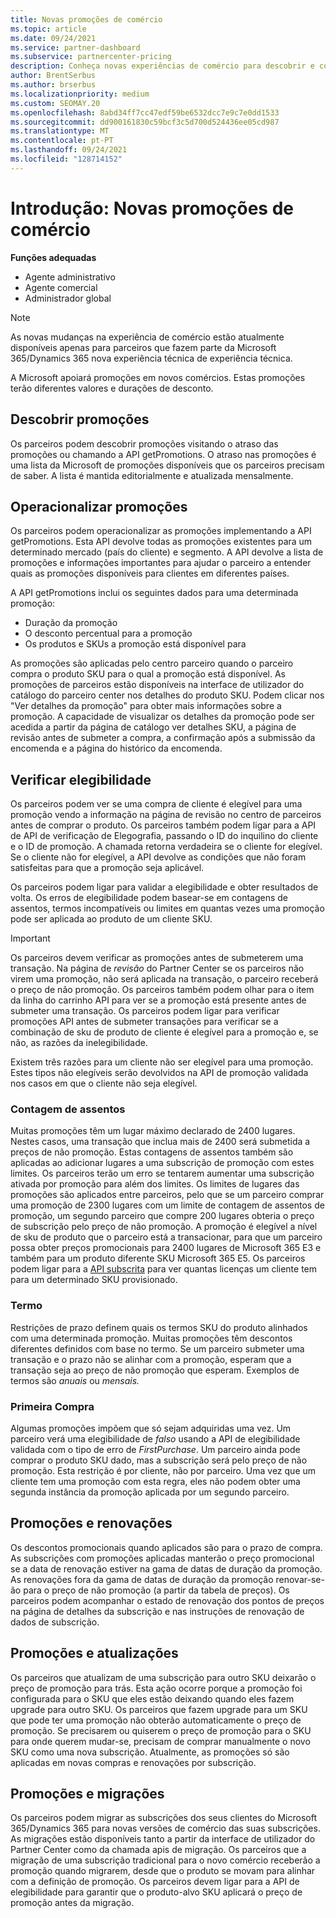 ```yaml
---
title: Novas promoções de comércio
ms.topic: article
ms.date: 09/24/2021
ms.service: partner-dashboard
ms.subservice: partnercenter-pricing
description: Conheça novas experiências de comércio para descobrir e comprar promoções.
author: BrentSerbus
ms.author: brserbus
ms.localizationpriority: medium
ms.custom: SEOMAY.20
ms.openlocfilehash: 8abd34ff7cc47edf59be6532dcc7e9c7e0dd1533
ms.sourcegitcommit: dd900161830c59bcf3c5d700d524436ee05cd987
ms.translationtype: MT
ms.contentlocale: pt-PT
ms.lasthandoff: 09/24/2021
ms.locfileid: "128714152"
---
```

# <a name="introduction-new-commerce-promotions"></a>Introdução: Novas promoções de comércio

**Funções adequadas**

- Agente administrativo
- Agente comercial
- Administrador global

> [!Note] 
> As novas mudanças na experiência de comércio estão atualmente disponíveis apenas para parceiros que fazem parte da Microsoft 365/Dynamics 365 nova experiência técnica de experiência técnica.

A Microsoft apoiará promoções em novos comércios. Estas promoções terão diferentes valores e durações de desconto. 

## <a name="discovering-promotions"></a>Descobrir promoções ##

Os parceiros podem descobrir promoções visitando o atraso das promoções ou chamando a API getPromotions. O atraso nas promoções é uma lista da Microsoft de promoções disponíveis que os parceiros precisam de saber. A lista é mantida editorialmente e atualizada mensalmente. 


## <a name="operationalize-promotions"></a>Operacionalizar promoções ##

Os parceiros podem operacionalizar as promoções implementando a API getPromotions. Esta API devolve todas as promoções existentes para um determinado mercado (país do cliente) e segmento. A API devolve a lista de promoções e informações importantes para ajudar o parceiro a entender quais as promoções disponíveis para clientes em diferentes países. 


A API getPromotions inclui os seguintes dados para uma determinada promoção:

- Duração da promoção
- O desconto percentual para a promoção
- Os produtos e SKUs a promoção está disponível para

As promoções são aplicadas pelo centro parceiro quando o parceiro compra o produto SKU para o qual a promoção está disponível. As promoções de parceiros estão disponíveis na interface de utilizador do catálogo do parceiro center nos detalhes do produto SKU. Podem clicar nos "Ver detalhes da promoção" para obter mais informações sobre a promoção. A capacidade de visualizar os detalhes da promoção pode ser acedida a partir da página de catálogo ver detalhes SKU, a página de revisão antes de submeter a compra, a confirmação após a submissão da encomenda e a página do histórico da encomenda. 

## <a name="verify-eligibility"></a>Verificar elegibilidade ##

Os parceiros podem ver se uma compra de cliente é elegível para uma promoção vendo a informação na página de revisão no centro de parceiros antes de comprar o produto. Os parceiros também podem ligar para a API de API de verificação de Elegografia, passando o ID do inquilino do cliente e o ID de promoção. A chamada retorna verdadeira se o cliente for elegível. Se o cliente não for elegível, a API devolve as condições que não foram satisfeitas para que a promoção seja aplicável. 

Os parceiros podem ligar para validar a elegibilidade e obter resultados de volta. Os erros de elegibilidade podem basear-se em contagens de assentos, termos incompatíveis ou limites em quantas vezes uma promoção pode ser aplicada ao produto de um cliente SKU.

>[!IMPORTANT]
> Os parceiros devem verificar as promoções antes de submeterem uma transação. Na página de *revisão* do Partner Center se os parceiros não virem uma promoção, não será aplicada na transação, o parceiro receberá o preço de não promoção. Os parceiros também podem olhar para o item da linha do carrinho API para ver se a promoção está presente antes de submeter uma transação. Os parceiros podem ligar para verificar promoções API antes de submeter transações para verificar se a combinação de sku de produto de cliente é elegível para a promoção e, se não, as razões da inelegibilidade.

Existem três razões para um cliente não ser elegível para uma promoção. Estes tipos não elegíveis serão devolvidos na API de promoção validada nos casos em que o cliente não seja elegível.

### <a name="seat-count"></a>Contagem de assentos ###

Muitas promoções têm um lugar máximo declarado de 2400 lugares. Nestes casos, uma transação que inclua mais de 2400 será submetida a preços de não promoção. Estas contagens de assentos também são aplicadas ao adicionar lugares a uma subscrição de promoção com estes limites. Os parceiros terão um erro se tentarem aumentar uma subscrição ativada por promoção para além dos limites. Os limites de lugares das promoções são aplicados entre parceiros, pelo que se um parceiro comprar uma promoção de 2300 lugares com um limite de contagem de assentos de promoção, um segundo parceiro que compre 200 lugares obteria o preço de subscrição pelo preço de não promoção. A promoção é elegível a nível de sku de produto que o parceiro está a transacionar, para que um parceiro possa obter preços promocionais para 2400 lugares de Microsoft 365 E3 e também para um produto diferente SKU Microsoft 365 E5. Os parceiros podem ligar para a [API subscrita](/partner-center/develop/get-a-list-of-available-licenses) para ver quantas licenças um cliente tem para um determinado SKU provisionado.

### <a name="term"></a>Termo ###

Restrições de prazo definem quais os termos SKU do produto alinhados com uma determinada promoção. Muitas promoções têm descontos diferentes definidos com base no termo. Se um parceiro submeter uma transação e o prazo não se alinhar com a promoção, esperam que a transação seja ao preço de não promoção que esperam. Exemplos de termos são *anuais* ou *mensais.*

### <a name="first-purchase"></a>Primeira Compra ###

Algumas promoções impõem que só sejam adquiridas uma vez. Um parceiro verá uma elegibilidade de *falso* usando a API de elegibilidade validada com o tipo de erro de *FirstPurchase*. Um parceiro ainda pode comprar o produto SKU dado, mas a subscrição será pelo preço de não promoção. Esta restrição é por cliente, não por parceiro. Uma vez que um cliente tem uma promoção com esta regra, eles não podem obter uma segunda instância da promoção aplicada por um segundo parceiro.

## <a name="promotions-and-renewals"></a>Promoções e renovações ##

Os descontos promocionais quando aplicados são para o prazo de compra. As subscrições com promoções aplicadas manterão o preço promocional se a data de renovação estiver na gama de datas de duração da promoção. As renovações fora da gama de datas de duração da promoção renovar-se-ão para o preço de não promoção (a partir da tabela de preços). Os parceiros podem acompanhar o estado de renovação dos pontos de preços na página de detalhes da subscrição e nas instruções de renovação de dados de subscrição.

## <a name="promotions-and-upgrades"></a>Promoções e atualizações ##
Os parceiros que atualizam de uma subscrição para outro SKU deixarão o preço de promoção para trás. Esta ação ocorre porque a promoção foi configurada para o SKU que eles estão deixando quando eles fazem upgrade para outro SKU. Os parceiros que fazem upgrade para um SKU que pode ter uma promoção não obterão automaticamente o preço de promoção. Se precisarem ou quiserem o preço de promoção para o SKU para onde querem mudar-se, precisam de comprar manualmente o novo SKU como uma nova subscrição. Atualmente, as promoções só são aplicadas em novas compras e renovações por subscrição.

## <a name="promotions-and-migrations"></a>Promoções e migrações ##
Os parceiros podem migrar as subscrições dos seus clientes do Microsoft 365/Dynamics 365 para novas versões de comércio das suas subscrições. As migrações estão disponíveis tanto a partir da interface de utilizador do Partner Center como da chamada apis de migração. Os parceiros que a migração de uma subscrição tradicional para o novo comércio receberão a promoção quando migrarem, desde que o produto se movam para alinhar com a definição de promoção. Os parceiros devem ligar para a API de elegibilidade para garantir que o produto-alvo SKU aplicará o preço de promoção antes da migração.




